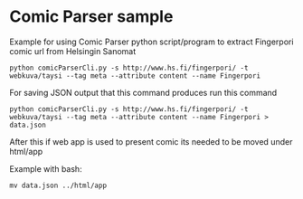 # Comic Parser sample

Example for using Comic Parser python script/program to extract Fingerpori comic url from Helsingin Sanomat

```
python comicParserCli.py -s http://www.hs.fi/fingerpori/ -t webkuva/taysi --tag meta --attribute content --name Fingerpori
```

For saving JSON output that this command produces run this command

```
python comicParserCli.py -s http://www.hs.fi/fingerpori/ -t webkuva/taysi --tag meta --attribute content --name Fingerpori > data.json
```

After this if web app is used to present comic its needed to be moved under html/app

Example with bash:

```
mv data.json ../html/app
```
